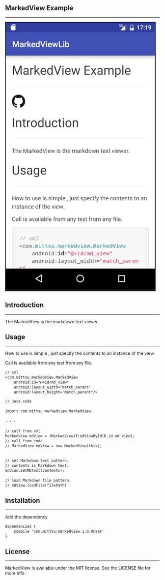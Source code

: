 ## MarkedView Example
---

![sample_sc](sample_sc.png)


## Introduction
---

The MarkedView is the markdown text viewer.


## Usage
---

How to use is simple , just specify the contents to an instance of the view.

Call is available from any text from any file.


```
// xml
<com.mittsu.markedview.MarkedView
    android:id="@+id/md_view"
    android:layout_width="match_parent"
    android:layout_height="match_parent"/>

```


```
// Java code

import com.mittsu.markedview.MarkedView;

・・・

// call from xml
MarkedView mdView = (MarkedView)findViewById(R.id.md_view);
// call from code
// MarkedView mdView = new MarkedView(this);


// set Markdown text pattern.
// contents is Markdown text.
mdView.setMDText(contents);

// load Markdown file pattern.
// mdView.loadFile(filePath)

```


## Installation
---

Add the dependency

```
dependencies {
    compile 'com.mittsu:markedview:1.0.0@aar'
}
```

## License
---

MarkedView is available under the MIT license. See the LICENSE file for more info.
